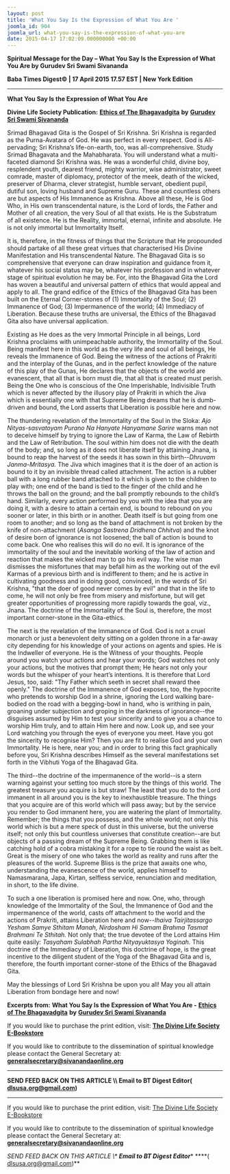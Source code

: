 ```yaml
---
layout: post
title: 'What You Say Is the Expression of What You Are '
joomla_id: 904
joomla_url: what-you-say-is-the-expression-of-what-you-are
date: 2015-04-17 17:02:09.000000000 +00:00
---
```

  

















































**Spiritual Message for the Day – What You Say Is the Expression of What You Are by Gurudev Sri Swami Sivananda**

**Baba Times Digest© | 17 April 2015 17.57 EST | New York Edition**



* * *

**What You Say Is the Expression of What You Are**

**Divine Life Society Publication:** [**Ethics of The Bhagavadgita**](http://www.dlshq.org/books/es221.htm#intro) **by** [**Gurudev Sri Swami Sivananda**](http://www.dlshq.org/saints/siva.htm)

Srimad Bhagavad Gita is the Gospel of Sri Krishna. Sri Krishna is regarded as the Purna-Avatara of God. He was perfect in every respect. God is All-pervading; Sri Krishna’s life-on-earth, too, was all-comprehensive. Study Srimad Bhagavata and the Mahabharata. You will understand what a multi-faceted diamond Sri Krishna was. He was a wonderful child, divine boy, resplendent youth, dearest friend, mighty warrior, wise administrator, sweet comrade, master of diplomacy, protector of the meek, death of the wicked, preserver of Dharma, clever strategist, humble servant, obedient pupil, dutiful son, loving husband and Supreme Guru. These and countless others are but aspects of His Immanence as Krishna. Above all these, He is God Who, in His own transcendental nature, is the Lord of lords, the Father and Mother of all creation, the very Soul of all that exists. He is the Substratum of all existence. He is the Reality, immortal, eternal, infinite and absolute. He is not only immortal but Immortality Itself.

It is, therefore, in the fitness of things that the Scripture that He propounded should partake of all these great virtues that characterised His Divine Manifestation and His transcendental Nature. The Bhagavad Gita is so comprehensive that everyone can draw inspiration and guidance from it, whatever his social status may be, whatever his profession and in whatever stage of spiritual evolution he may be. For, into the Bhagavad Gita the Lord has woven a beautiful and universal pattern of ethics that would appeal and apply to all. The grand edifice of the Ethics of the Bhagavad Gita has been built on the Eternal Corner-stones of (1) Immortality of the Soul; (2) Immanence of God; (3) Impermanence of the world; (4) Immediacy of Liberation. Because these truths are universal, the Ethics of the Bhagavad Gita also have universal application.

Existing as He does as the very Immortal Principle in all beings, Lord Krishna proclaims with unimpeachable authority, the Immortality of the Soul. Being manifest here in this world as the very life and soul of all beings, He reveals the Immanence of God. Being the witness of the actions of Prakriti and the interplay of the Gunas, and in the perfect knowledge of the nature of this play of the Gunas, He declares that the objects of the world are evanescent, that all that is born must die, that all that is created must perish. Being the One who is conscious of the One Imperishable, Indivisible Truth which is never affected by the illusory play of Prakriti in which the Jiva which is essentially one with that Supreme Being dreams that he is dumb-driven and bound, the Lord asserts that Liberation is possible here and now.

The thundering revelation of the Immortality of the Soul in the Sloka: _Ajo Nityas-sasvatoyam Purano Na Hanyate Hanyamane Sarire_ warns man not to deceive himself by trying to ignore the Law of Karma, the Law of Rebirth and the Law of Retribution. The soul within him does not die with the death of the body; and, so long as it does not liberate itself by attaining Jnana, is bound to reap the harvest of the seeds it has sown in this birth--_Dhruvam_ _Janma-Mritasya._ The Jiva which imagines that it is the doer of an action is bound to it by an invisible thread called attachment. The action is a rubber ball with a long rubber band attached to it which is given to the children to play with; one end of the band is tied to the finger of the child and he throws the ball on the ground; and the ball promptly rebounds to the child’s hand. Similarly, every action performed by you with the idea that you are doing it, with a desire to attain a certain end, is bound to rebound on you sooner or later, in this birth or in another. Death itself is but going from one room to another; and so long as the band of attachment is not broken by the knife of non-attachment (_Asanga Sastrena Dridhena Chhitva_) and the knot of desire born of ignorance is not loosened; the ball of action is bound to come back. One who realises this will do no evil. It is ignorance of the immortality of the soul and the inevitable working of the law of action and reaction that makes the wicked man to go his evil way. The wise man dismisses the misfortunes that may befall him as the working out of the evil Karmas of a previous birth and is indifferent to them; and he is active in cultivating goodness and in doing good, convinced, in the words of Sri Krishna, "that the doer of good never comes by evil" and that in the life to come, he will not only be free from misery and misfortune, but will get greater opportunities of progressing more rapidly towards the goal, viz., Jnana. The doctrine of the Immortality of the Soul is, therefore, the most important corner-stone in the Gita-ethics.

The next is the revelation of the Immanence of God. God is not a cruel monarch or just a benevolent deity sitting on a golden throne in a far-away city depending for his knowledge of your actions on agents and spies. He is the Indweller of everyone. He is the Witness of your thoughts. People around you watch your actions and hear your words; God watches not only your actions, but the motives that prompt them; He hears not only your words but the whisper of your heart’s intentions. It is therefore that Lord Jesus, too, said: "Thy Father which seeth in secret shall reward thee openly." The doctrine of the Immanence of God exposes, too, the hypocrite who pretends to worship God in a shrine, ignoring the Lord walking bare-bodied on the road with a begging-bowl in hand, who is writhing in pain, groaning under subjection and groping in the darkness of ignorance--the disguises assumed by Him to test your sincerity and to give you a chance to worship Him truly, and to attain Him here and now. Look up, and see your Lord watching you through the eyes of everyone you meet. Have you got the sincerity to recognise Him? Then you are fit to realise God and your own Immortality. He is here, near you; and in order to bring this fact graphically before you, Sri Krishna describes Himself as the several manifestations set forth in the Vibhuti Yoga of the Bhagavad Gita.

The third--the doctrine of the impermanence of the world--is a stern warning against your setting too much store by the things of this world. The greatest treasure you acquire is but straw! The least that you do to the Lord immanent in all around you is the key to inexhaustible treasure. The things that you acquire are of this world which will pass away; but by the service you render to God immanent here, you are watering the plant of Immortality. Remember; the things that you possess, and the whole world; not only this world which is but a mere speck of dust in this universe, but the universe itself; not only this but countless universes that constitute creation--are but objects of a passing dream of the Supreme Being. Grabbing them is like catching hold of a cobra mistaking it for a rope to tie round the waist as belt. Great is the misery of one who takes the world as reality and runs after the pleasures of the world. Supreme Bliss is the prize that awaits one who, understanding the evanescence of the world, applies himself to Namasmarana, Japa, Kirtan, selfless service, renunciation and meditation, in short, to the life divine.

To such a one liberation is promised here and now. One, who, through knowledge of the Immortality of the Soul, the Immanence of God and the impermanence of the world, casts off attachment to the world and the actions of Prakriti, attains Liberation here and now--_Ihaiva_ _Tairjitassargo Yesham Samye Sthitam Manah, Nirdosham Hi Samam Brahma Tasmat Brahmani Te Sthitah._ Not only that; the true devotee of the Lord attains Him quite easily: _Tasyaham Sulabhah Partha Nityayuktasya Yoginah._ This doctrine of the Immediacy of Liberation, this doctrine of hope, is the great incentive to the diligent student of the Yoga of the Bhagavad Gita and is, therefore, the fourth important corner-stone of the Ethics of the Bhagavad Gita.

May the blessings of Lord Sri Krishna be upon you all! May you all attain Liberation from bondage here and now!



**Excerpts from:**  **What You Say Is the Expression of What You Are -** [**Ethics of The Bhagavadgita**](http://www.dlshq.org/books/es221.htm#intro) **by** [**Gurudev Sri Swami Sivananda**](http://www.dlshq.org/saints/siva.htm)

If you would like to purchase the print edition, visit: **[The Divine Life Society E-Bookstore](http://www.dlshq.org/download/download.htm)**

If you would like to contribute to the dissemination of spiritual knowledge please contact the General Secretary at: [](mailto:%20%3Cscript%20type=%27text/javascript%27%3E%20%3C%21--%20var%20prefix%20=%20%27ma%27%20+%20%27il%27%20+%20%27to%27;%20var%20path%20=%20%27hr%27%20+%20%27ef%27%20+%20%27=%27;%20var%20addy57016%20=%20%27generalsecretary%27%20+%20%27@%27;%20addy57016%20=%20addy57016%20+%20%27sivanandaonline%27%20+%20%27.%27%20+%20%27org%27;%20document.write%28%27%3Ca%20%27%20+%20path%20+%20%27%5C%27%27%20+%20prefix%20+%20%27:%27%20+%20addy57016%20+%20%27%5C%27%3E%27%29;%20document.write%28addy57016%29;%20document.write%28%27%3C%5C/a%3E%27%29;%20//--%3E%5Cn%20%3C/script%3E%3Cscript%20type=%27text/javascript%27%3E%20%3C%21--%20document.write%28%27%3Cspan%20style=%5C%27display:%20none;%5C%27%3E%27%29;%20//--%3E%20%3C/script%3EThis%20email%20address%20is%20being%20protected%20from%20spambots.%20You%20need%20JavaScript%20enabled%20to%20view%20it.%20%3Cscript%20type=%27text/javascript%27%3E%20%3C%21--%20document.write%28%27%3C/%27%29;%20document.write%28%27span%3E%27%29;%20//--%3E%20%3C/script%3E?subject=Contribution%20to%20Dissemination%20of%20Spiritual%20Knowledge) **generalsecretary@sivanandaonline.org**

****

**SEND FEED BACK ON THIS ARTICLE \\\ Email to BT Digest Editor[](mailto:%20%3Cscript%20type=%27text/javascript%27%3E%20%3C%21--%20var%20prefix%20=%20%27ma%27%20+%20%27il%27%20+%20%27to%27;%20var%20path%20=%20%27hr%27%20+%20%27ef%27%20+%20%27=%27;%20var%20addy72654%20=%20%27dlsusa.org%27%20+%20%27@%27;%20addy72654%20=%20addy72654%20+%20%27gmail%27%20+%20%27.%27%20+%20%27com%27;%20document.write%28%27%3Ca%20%27%20+%20path%20+%20%27%5C%27%27%20+%20prefix%20+%20%27:%27%20+%20addy72654%20+%20%27%5C%27%3E%27%29;%20document.write%28addy72654%29;%20document.write%28%27%3C%5C/a%3E%27%29;%20//--%3E%5Cn%20%3C/script%3E%3Cscript%20type=%27text/javascript%27%3E%20%3C%21--%20document.write%28%27%3Cspan%20style=%5C%27display:%20none;%5C%27%3E%27%29;%20//--%3E%20%3C/script%3EThis%20email%20address%20is%20being%20protected%20from%20spambots.%20You%20need%20JavaScript%20enabled%20to%20view%20it.%20%3Cscript%20type=%27text/javascript%27%3E%20%3C%21--%20document.write%28%27%3C/%27%29;%20document.write%28%27span%3E%27%29;%20//--%3E%20%3C/script%3E?subject=DLS%20Posts)( [dlsusa.org@gmail.com](mailto:dlsusa.org@gmail.com))**



* * *



  

If you would like to purchase the print edition, visit: [The Divine Life Society E-Bookstore](http://www.dlshq.org/download/download.htm)

If you would like to contribute to the dissemination of spiritual knowledge please contact the General Secretary at: **[generalsecretary@sivanandaonline.org](mailto:generalsecretary@sivanandaonline.org)**

**SEND FEED BACK ON THIS ARTICLE \\\**  **Email to BT Digest Editor**** [](mailto:%20%3Cscript%20type=%27text/javascript%27%3E%20%3C%21--%20var%20prefix%20=%20%27ma%27%20+%20%27il%27%20+%20%27to%27;%20var%20path%20=%20%27hr%27%20+%20%27ef%27%20+%20%27=%27;%20var%20addy72654%20=%20%27dlsusa.org%27%20+%20%27@%27;%20addy72654%20=%20addy72654%20+%20%27gmail%27%20+%20%27.%27%20+%20%27com%27;%20document.write%28%27%3Ca%20%27%20+%20path%20+%20%27%5C%27%27%20+%20prefix%20+%20%27:%27%20+%20addy72654%20+%20%27%5C%27%3E%27%29;%20document.write%28addy72654%29;%20document.write%28%27%3C%5C/a%3E%27%29;%20//--%3E%5Cn%20%3C/script%3E%3Cscript%20type=%27text/javascript%27%3E%20%3C%21--%20document.write%28%27%3Cspan%20style=%5C%27display:%20none;%5C%27%3E%27%29;%20//--%3E%20%3C/script%3EThis%20email%20address%20is%20being%20protected%20from%20spambots.%20You%20need%20JavaScript%20enabled%20to%20view%20it.%20%3Cscript%20type=%27text/javascript%27%3E%20%3C%21--%20document.write%28%27%3C/%27%29;%20document.write%28%27span%3E%27%29;%20//--%3E%20%3C/script%3E?subject=DLS%20Posts)****( [dlsusa.org@gmail.com](mailto:dlsusa.org@gmail.com))**  

